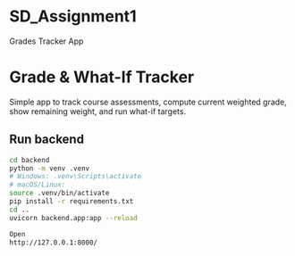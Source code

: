 # SD_Assignment1
Grades Tracker App

# Grade & What-If Tracker

Simple app to track course assessments, compute current weighted grade, show remaining weight, and run what-if targets.

## Run backend
```bash
cd backend
python -m venv .venv
# Windows: .venv\Scripts\activate
# macOS/Linux:
source .venv/bin/activate
pip install -r requirements.txt
cd ..
uvicorn backend.app:app --reload

Open 
http://127.0.0.1:8000/
